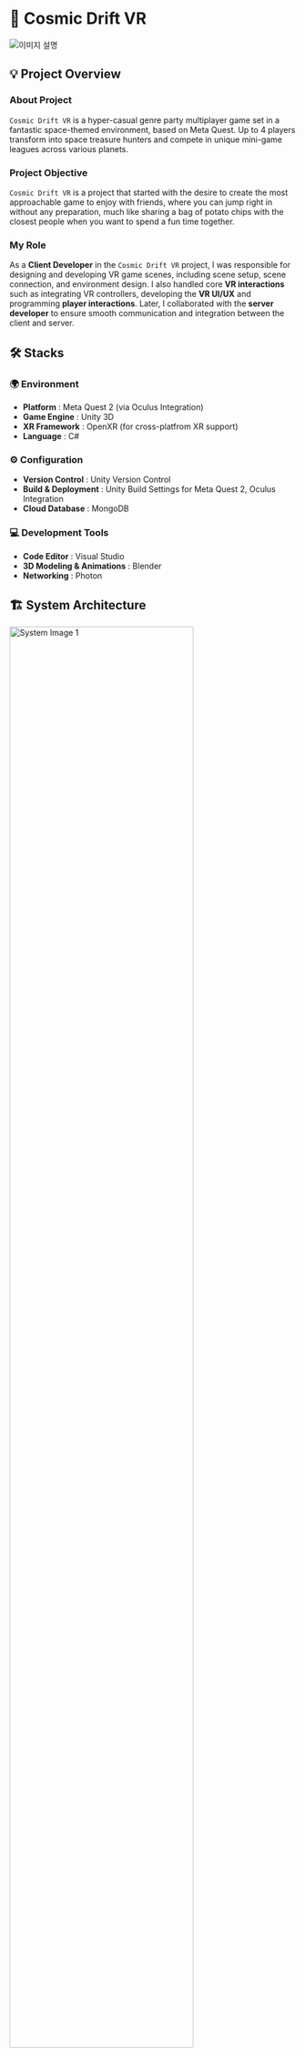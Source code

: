 # 🚀 Cosmic Drift VR
![이미지 설명](./CosmicDriftVR_IMG/title.png)

## 💡 Project Overview
### About Project
`Cosmic Drift VR` is a hyper-casual genre party multiplayer game set in a fantastic space-themed environment, based on Meta Quest. Up to 4 players transform into space treasure hunters and compete in unique mini-game leagues across various planets.
### Project Objective
`Cosmic Drift VR` is a project that started with the desire to create the most approachable game to enjoy with friends, where you can jump right in without any preparation, much like sharing a bag of potato chips with the closest people when you want to spend a fun time together.
### My Role
As a **Client Developer** in the `Cosmic Drift VR` project, I was responsible for designing and developing VR game scenes, including scene setup, scene connection, and environment design. I also handled core **VR interactions** such as integrating VR controllers, developing the **VR UI/UX** and programming **player interactions**. Later, I collaborated with the **server developer** to ensure smooth communication and integration between the client and server.

## 🛠️ Stacks
### 🌍 Environment
- **Platform** : Meta Quest 2 (via Oculus Integration)
- **Game Engine** : Unity 3D
- **XR Framework** : OpenXR (for cross-platfrom XR support)
- **Language** : C#
### ⚙️ Configuration
- **Version Control** : Unity Version Control
- **Build & Deployment** : Unity Build Settings for Meta Quest 2, Oculus Integration
- **Cloud Database** : MongoDB
### 💻 Development Tools
- **Code Editor** : Visual Studio
- **3D Modeling & Animations** : Blender
- **Networking** : Photon

## 🏗️ System Architecture
<img src="./CosmicDriftVR_IMG/system01.png" alt="System Image 1" style="width: 80%;"/>
<img src="./CosmicDriftVR_IMG/system02.png" alt="System Image 2" style="width: 80%;"/>

## 🔑 Key Features
<details>
  <summary>Log-In</summary>
  <ul>
    <li>Log in from your spaceship and enter the space station lobby (multiplayer)</li>
    <li>The spaceship serves as the player's My Home feature</li>
    <li>The player enters their ID using the VR keyboard to start the login process</li>
    <li>Demo Video : </li>
    <div>
      <a href="https://youtu.be/knwhoDrhb_o" target="_blank">
        <img src="https://img.youtube.com/vi/knwhoDrhb_o/0.jpg" alt="Demo Video Thumbnail" />
      </a>
    </div>
  </ul>
</details>

<details>
  <summary>Lobby</summary>
  <ul>
    <li>Implemented a maximum 4-player multiplayer system, designed a space station-themed lobby</li>
    <li>Players can network in the lobby, choose the game to start (host)</li>
    <li>Can access various additional content within the lobby</li>
    <li>Demo Video :</li>
    <div>
      <a href="https://youtu.be/_sk9ltuPHsI" target="_blank">
        <img src="https://img.youtube.com/vi/_sk9ltuPHsI/0.jpg" alt="Demo Video Thumbnail" />
      </a>
    </div>
  </ul>
</details>

<details>
  <summary>Game Tournament 1 : Grab that Gem</summary>
  <ul>
    <li>Place gems into the cart to earn points</li>
    <li>Differentiated points awarded based on the type of gem</li>
    <li>Goal to score the most points within a limited time</li>
    <li>Player-specific score counting system</li>
    <li>Increased immersion through level design, including mine background and lava elements</li>
    <li>Demo Video :</li>
    <div>
      <a href="https://youtu.be/CsI4PM9UGDI" target="_blank">
        <img src="https://img.youtube.com/vi/CsI4PM9UGDI/0.jpg" alt="Demo Video Thumbnail" />
      </a>
    </div>
  </ul>
</details>

<details>
  <summary>Game Tournament 2 : Treasure Hunt and Dive</summary>
  <ul>
    <li>Swimming movement through arm motions</li>
    <li>Avoid the shark chasing you in the ocean</li>
    <li>Tropical ocean level design</li>
    <li>Implement swimming with hand movements to minimize VR motion sickness</li>
    <li>Demo Video :</li>
    <div>
      <a href="https://youtu.be/JP0gz0W9Pn8" target="_blank">
        <img src="https://img.youtube.com/vi/JP0gz0W9Pn8/0.jpg" alt="Demo Video Thumbnail" />
      </a>
    </div>
  </ul>
</details>

<details>
  <summary>Game Tournament 3 : Shoot Them All</summary>
  <ul>
    <li>Shoot the target with a pistol to score points</li>
    <li>Adjust difficulty by generating new targets</li>
    <li>Palyer-specific score counting system</li>
    <li>Casual shooting competition system implemented</li>
    <li>Demo Video :</li>
    <div>
      <a href="https://youtu.be/XY4CeJY0hs8" target="_blank">
        <img src="https://img.youtube.com/vi/XY4CeJY0hs8/0.jpg" alt="Demo Video Thumbnail" />
      </a>
    </div>
  </ul>
</details>

<details>
  <summary>Game Tournament 4 : Swing into the City</summary>
  <ul>
    <li>Pass through wires between tall buildings</li>
    <li>Reach the target point within the time limit</li>
    <li>Respawn and restart if falling off buildings</li>
    <li>Level design with city model and AI-based skybox generation for urban background</li>
    <li>Demo Video :</li>
    <div>
      <a href="https://youtu.be/R0i_oO_tQUg" target="_blank">
        <img src="https://img.youtube.com/vi/R0i_oO_tQUg/0.jpg" alt="Demo Video Thumbnail" />
      </a>
    </div>
  </ul>
</details>

<details>
  <summary>Game Tournament 5 : Climb to the Sky</summary>
  <ul>
    <li>Climbing game where you grab and scale the building’s exterior</li>
    <li>Obstacles include meteors falling from the sky</li>
    <li>Score measured by how high you climb within the time limit</li>
    <li>If hit by a meteor, the grab is canceled and you fall</li>
    <li>Demo Video :</li>
    <div>
      <a href="https://youtu.be/pMY4h3Ujeqw" target="_blank">
        <img src="https://img.youtube.com/vi/pMY4h3Ujeqw/0.jpg" alt="Demo Video Thumbnail" />
      </a>
    </div>
  </ul>
</details>

## 💣 Troubleshooting
---
### 1️⃣ **VR Swimming Feature Implementation Issue**

When implementing the swimming mechanic in VR, the initial approach involved applying force in the opposite direction of the controller's movement using **Unity's physics engine** and the `Rigidbody.AddForce()` function to simulate the swimming motion. However, this approach led to several challenges.

#### **Issues Encountered**
---

- **Inconsistent Movement**:  
  The movement between the controller's actions and the physical response was **not smooth**. Small controller movements resulted in exaggerated or erratic physical reactions, making the swimming motion feel unrealistic and irregular.

- **Input Sensitivity**:  
  The input from the controllers was highly **sensitive**. Even the slightest hand movement would produce an excessive physical response, making the swimming motion **unnaturally fast**. This led to an uncomfortable and unbalanced experience for the player.

---
### **Solution Approach**
---

To solve the issue, the focus shifted to **optimizing the interaction between input and physics** for a more stable and controlled swimming experience. Instead of relying solely on raw physics-based force application, the solution incorporated **InputActionReference** for more precise input tracking and adjustments to the swimming force.

---
### **Solution Steps**
---

1. **Improved Input Handling with InputActionReference**:  
   The **InputActionReference** class was used to **precisely track the controller's movement**. By using **Unity's Input System**, we captured the **velocity** of the left and right controllers in **real-time**. This allowed for **fine-tuned input control**, ensuring that the swimming response is more consistent with the controller's movements.
     ```csharp
     var leftHandVelocity = leftControllerVelocity.action.ReadValue<Vector3>();
     var rightHandVelocity = rightControllerVelocity.action.ReadValue<Vector3>();
     Vector3 localVelocity = leftHandVelocity + rightHandVelocity;
     localVelocity *= -1;
    ```
   This approach reads the controller velocity and combines the movements of both hands to calculate **local velocity**, applying the necessary force in the opposite direction to simulate swimming.

2. **Force Application Optimization**:  
   To prevent **overreaction** to small movements, the force application was optimized by ensuring that force is applied only when the calculated velocity exceeds a certain threshold, which is defined by `minForce`. This prevents **minor hand movements** from triggering exaggerated physical reactions.
    ```csharp
    if (localVelocity.sqrMagnitude > minForce * minForce) {
      Vector3 worldVelocity = trackingReference.TransformDirection(localVelocity);
      _rigidbody.AddForce(worldVelocity * swimForce, ForceMode.Acceleration);
    }
    ```
   This method ensures that the force applied to the swimmer is proportional to the magnitude of the movement, avoiding erratic behavior and creating a more **realistic and controlled swimming experience**.

3. **Drag Force for Natural Resistance**:  
   To simulate the **resistance of water** and slow down the swimmer when no active input is detected, a **drag force** was introduced. This drag force **gradually decelerates the swimmer**, helping to smooth out the swimming motion and make it feel more natural.
    ```csharp
    if (_rigidbody.velocity.sqrMagnitude > 0.01f) {
      _rigidbody.AddForce(-_rigidbody.velocity * dragForce, ForceMode.Acceleration);
    }
    ```
   This drag force acts in the opposite direction to the swimmer's velocity, providing friction-like behavior that reduces speed over time.

---
### **Conclusion**
---
By combining **InputActionReference** for more accurate input tracking and optimizing the force application with Unity's physics engine, the issue of **input sensitivity** and **inconsistent movement** was resolved. The final implementation now provides a **smooth and responsive swimming experience** in VR, with **natural resistance** modeled by drag force. This solution creates a more immersive and comfortable swimming mechanic for users.

---
---
### 2️⃣ **Controller Collision Issue in Photon Server Integration**

During the development of the game, the game was initially created and the server was connected later. The server and development teams worked separately, which led to issues when multiple players joined the game. Specifically, **controller collisions** occurred, where players’ controllers interacted with each other, even when not being actively controlled by the player. This resulted in **unintended controller interactions**.

#### **Root Cause Analysis**
---

- **Controller Collision Cause**:  
  The primary cause of the issue was that **controller data (input, position, etc.)** was not correctly assigned to each player. This caused the controller to appear as though it was being manipulated by a different player.  
  The issue mainly arose because, in a networked environment (such as with **Photon**), incorrect **network ownership** of objects (like controllers) could lead to one player's input affecting another player's controller.

- **Object Ownership Management**:  
  Proper management of object ownership is crucial in multiplayer games to ensure that each player only controls their own assigned objects. In **Photon**, the **PhotonView** component is used to assign the ownership of an object to a specific player. If ownership is incorrectly assigned, another player's input may be transmitted to the wrong controller.

---
### **Solution Approach**
---

To resolve the controller collision issue, several steps were taken:

1. **Correct PhotonView Ownership Assignment**:  
   Each player should only have control over their own controller. We used **PhotonView** to ensure the ownership of the controllers was correctly assigned to the player interacting with them.
   In the provided code, the `photonView.RPC()` method was used to synchronize actions across the network. This ensures that when a player shoots, the action is replicated across all clients.
     ```csharp
     protected virtual void StartShooting(XRBaseInteractor interactor) {
       photonView.RPC("ShootRPC", RpcTarget.All);
     }

     [PunRPC]
     private void ShootRPC() {
       Shoot();
     }
    ```
   This allows the **shooting action** to be synchronized across all clients. By using **RPCs (Remote Procedure Calls)**, the shooting event is triggered on all connected clients simultaneously, ensuring that every player sees the same behavior in real-time.

2. **Object Synchronization Using Photon**:  
   Photon’s **RPC** system helps synchronize actions between clients, ensuring that **controller actions** (like shooting or grabbing the weapon) are shared across all players in the game. The `ShootRPC` method is an example of how actions performed by one player are transmitted to other players.  
  Additionally, **PhotonTransformView** or similar components should be used to synchronize positions or states of objects (like controllers) across the network, so that players can see consistent movement and interaction.

3. **Preventing Conflicting Controller Interactions**:  
   To prevent multiple players from controlling the same object, additional validation logic was added. For example, when one player is interacting with a controller, the ownership check ensures that no other player can interact with that controller at the same time.  
  If the **PhotonView** ownership is correctly assigned, only the player who owns the controller will be able to interact with it. This ensures no conflict arises between players trying to manipulate the same object at once.

---
### **Conclusion**
---
By correctly managing **PhotonView ownership**, using **RPCs** to synchronize actions, and ensuring that controllers are assigned to the correct player, the issue of **controller collisions** was resolved.
Now, **controller interactions** are only reflected on the player who owns the controller, and all players can see consistent behavior across the network.


## 📄 Documents
- [Technical Report](./CosmicDriftVR_PDF/CosmicDriftVR_기술보고서.pdf)

## 🎮 In-Game Trailer Footage
[![InGame Video](https://img.youtube.com/vi/JnEQsDqwAv0/0.jpg)](https://youtu.be/JnEQsDqwAv0)

## 📥 Final Deliverable
You can download the final deliverable from the following link: [Download Final Deliverable](https://bit.ly/CosmicDriftVR)

